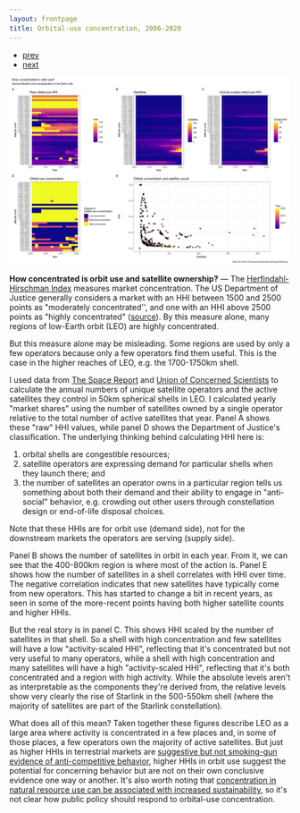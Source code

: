 ```yaml
---
layout: frontpage
title: Orbital-use concentration, 2006-2020
---
```


<div class="navbar">
  <div class="navbar-inner">
      <ul class="nav">
          <li><a href="launch_summary.html">prev</a></li>
          <li><a href="yearly_hhi_leo_gso.html">next</a></li>
      </ul>
  </div>
</div>

![Orbital-use concentration, 2006-2020](../../assets/bigpublpics/HHI_panel_2a.png)

**How concentrated is orbit use and satellite ownership?** &mdash; The [Herfindahl-Hirschman Index](https://en.wikipedia.org/wiki/Herfindahl_index) measures market concentration. The US Department of Justice generally considers a market with an HHI between 1500 and 2500 points as "moderately concentrated'', and one with an HHI above 2500 points as "highly concentrated" ([source](https://www.justice.gov/atr/herfindahl-hirschman-index)). By this measure alone, many regions of low-Earth orbit (LEO) are highly concentrated.

But this measure alone may be misleading. Some regions are used by only a few operators because only a few operators find them useful. This is the case in the higher reaches of LEO, e.g. the 1700-1750km shell.

I used data from [The Space Report](https://www.thespacereport.org/) and [Union of Concerned Scientists](https://www.ucsusa.org/nuclear-weapons/space-weapons/satellite-database) to calculate the annual numbers of unique satellite operators and the active satellites they control in 50km spherical shells in LEO. I calculated yearly "market shares" using the number of satellites owned by a single operator relative to the total number of active satellites that year. Panel A shows these "raw" HHI values, while panel D shows the Department of Justice's classification. The underlying thinking behind calculating HHI here is:
1. orbital shells are congestible resources; 
2. satellite operators are expressing demand for particular shells when they launch there; and
3. the number of satellites an operator owns in a particular region tells us something about both their demand and their ability to engage in "anti-social" behavior, e.g. crowding out other users through constellation design or end-of-life disposal choices.

Note that these HHIs are for orbit use (demand side), not for the downstream markets the operators are serving (supply side).

Panel B shows the number of satellites in orbit in each year. From it, we can see that the 400-800km region is where most of the action is. Panel E shows how the number of satellites in a shell correlates with HHI over time. The negative correlation indicates that new satellites have typically come from new operators. This has started to change a bit in recent years, as seen in some of the more-recent points having both higher satellite counts and higher HHIs.

But the real story is in panel C. This shows HHI scaled by the number of satellites in that shell. So a shell with high concentration and few satellites will have a low "activity-scaled HHI", reflecting that it's concentrated but not very useful to many operators, while a shell with high concentration and many satellites will have a high "activity-scaled HHI", reflecting that it's both concentrated and a region with high activity. While the absolute levels aren't as interpretable as the components they're derived from, the relative levels show very clearly the rise of Starlink in the 500-550km shell (where the majority of satellites are part of the Starlink constellation). 

What does all of this mean? Taken together these figures describe LEO as a large area where activity is concentrated in a few places and, in some of those places, a few operators own the majority of active satellites. But just as higher HHIs in terrestrial markets are [suggestive but not smoking-gun evidence of anti-competitive behavior](https://www.ftc.gov/system/files/documents/public_comments/2018/09/ftc-2018-0074-d-0042-155544.pdf), higher HHIs in orbit use suggest the potential for concerning behavior but are not on their own conclusive evidence one way or another. It's also worth noting that [concentration in natural resource use can be associated with increased sustainability](https://scholarlycommons.law.case.edu/faculty_publications/199/), so it's not clear how public policy should respond to orbital-use concentration.
